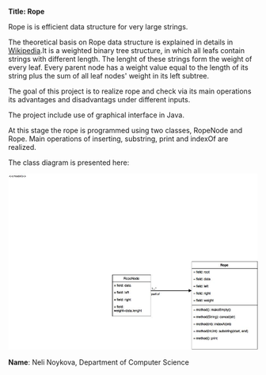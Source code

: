 **Title: Rope**

Rope is is efficient data structure for very large strings. 

The theoretical basis on Rope data structure is explained in details in [Wikipedia](https://en.wikipedia.org/wiki/Rope_(data_structure)).It is a weighted binary tree structure, in which all leafs contain strings with different length. The lenght of these strings form the weight of every leaf. Every parent node has a weight value equal to the length of its string plus the sum of all leaf nodes' weight in its left subtree. 

The goal of this project is to realize rope and check via its main operations its advantages and disadvantags 
under different inputs. 

The project include use of graphical interface in Java. 

At this stage the rope is programmed using two classes, RopeNode and Rope. 
Main operations of inserting, substring, print and indexOf are realized. 

The class diagram is presented here: 

![Class Diagram](https://github.com/noykova/Rope/blob/master/ClassDiagramRopeVersion1.jpg)


**Name**: Neli Noykova, Department of Computer Science





